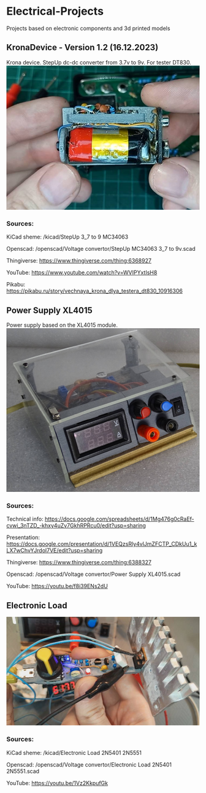 # Electrical-Projects
Projects based on electronic components and 3d printed models

## KronaDevice -  Version 1.2 (16.12.2023)
Krona device. StepUp dc-dc converter from 3.7v to 9v. For tester DT830.
![KronaDevice](https://github.com/mikelsv/Electrical-Projects/blob/main/images/KronaDevice.jpg)

### Sources:
KiCad sheme: /kicad/StepUp 3_7 to 9 MC34063

Openscad: /openscad/Voltage convertor/StepUp MC34063 3_7 to 9v.scad

Thingiverse: https://www.thingiverse.com/thing:6368927

YouTube: https://www.youtube.com/watch?v=WVIPYxtIsH8

Pikabu: https://pikabu.ru/story/vechnaya_krona_dlya_testera_dt830_10916306


## Power Supply XL4015
Power supply based on the XL4015 module.
![Power Supply](https://github.com/mikelsv/Electrical-Projects/blob/main/images/PowerSupplyLogo.jpg)

### Sources:
Technical info: https://docs.google.com/spreadsheets/d/1Mg476g0cRaEf-cvwi_3nTZD_-khxy4uZv7GkhRPRcu0/edit?usp=sharing

Presentation: https://docs.google.com/presentation/d/1VEQzsRly4vlJmZFCTP_CDkUu1_kLX7wChvYJrdol7VE/edit?usp=sharing

Thingiverse: https://www.thingiverse.com/thing:6388327

Openscad: /openscad/Voltage convertor/Power Supply XL4015.scad

YouTube: https://youtu.be/f8i39ENs2dU

## Electronic Load
![Electronic Load](https://github.com/mikelsv/Electrical-Projects/blob/main/images/ElectronicLoad.jpg)

### Sources:
KiCad sheme: /kicad/Electronic Load 2N5401 2N5551

Openscad: /openscad/Voltage convertor/Electronic Load 2N5401 2N5551.scad

YouTube: https://youtu.be/1Vz2KkpufGk
